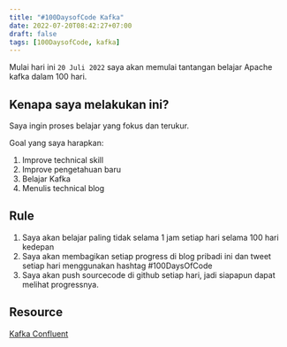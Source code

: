```yaml
---
title: "#100DaysofCode Kafka"
date: 2022-07-20T08:42:27+07:00
draft: false
tags: [100DaysofCode, kafka]
---
```


Mulai hari ini `20 Juli 2022` saya akan memulai tantangan belajar Apache kafka dalam 100 hari.

## Kenapa saya melakukan ini?

Saya ingin proses belajar yang fokus dan terukur.

Goal yang saya harapkan:

1. Improve technical skill
2. Improve pengetahuan baru
3. Belajar Kafka
4. Menulis technical blog

## Rule

1. Saya akan belajar paling tidak selama 1 jam setiap hari selama 100 hari kedepan
2. Saya akan membagikan setiap progress di blog pribadi ini dan tweet setiap hari menggunakan hashtag #100DaysOfCode
3. Saya akan push sourcecode di github setiap hari, jadi siapapun dapat melihat progressnya.

## Resource

[Kafka Confluent](https://docs.confluent.io/home/overview.html)
